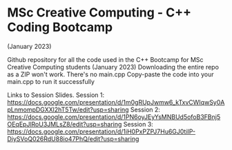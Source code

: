 # MSc Creative Computing - C++ Coding Bootcamp
(January 2023)

Github repository for all the code used in the C++ Bootcamp for MSc Creative Computing students (January 2023)
Downloading the entire repo as a ZIP won't work. There's no main.cpp
Copy-paste the code into your main.cpp to run it successfully

Links to Session Slides.
Session 1: https://docs.google.com/presentation/d/1m0gRUpJwmw6_kTxvCWIqwSy0ApLnmompDGXXl2hT5Tw/edit?usp=sharing
Session 2: https://docs.google.com/presentation/d/1PN6oyJEyYsMNBUd5ofoB3FBnj5OEqEpJlRoU3JMLsZ8/edit?usp=sharing
Session 3: https://docs.google.com/presentation/d/1iH0PxPZPJ7Hu6GJ0tiIP-DiySVoQ026RdU88io47PhQ/edit?usp=sharing
